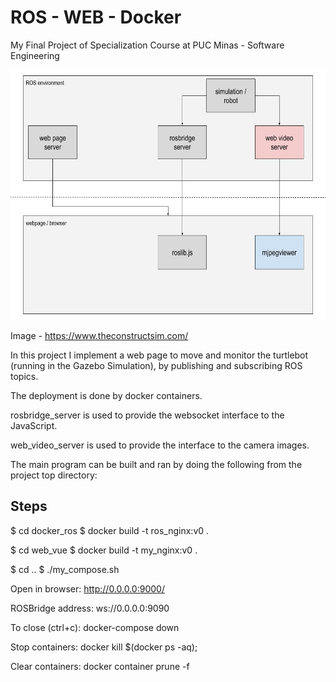 # ROS - WEB - Docker
My Final Project of Specialization Course at PUC Minas - Software Engineering

<img src="media/diagram.jpg" width="700" height="400" />

Image - https://www.theconstructsim.com/

In this project I implement a web page to move and monitor the turtlebot (running in the Gazebo Simulation), by publishing and subscribing ROS topics.

The deployment is done by docker containers.

rosbridge_server is used to provide the websocket interface to the JavaScript.

web_video_server is used to provide the interface to the camera images.

The main program can be built and ran by doing the following from the project top directory:

## Steps



$ cd docker_ros 
$ docker build -t ros_nginx:v0 .

$ cd web_vue
$ docker build -t my_nginx:v0 . 

$ cd ..
$ ./my_compose.sh

Open in browser:
http://0.0.0.0:9000/

ROSBridge address: 
ws://0.0.0.0:9090

To close (ctrl+c):
docker-compose down 

Stop containers:
docker kill $(docker ps -aq); 

Clear containers:
docker container prune -f 
